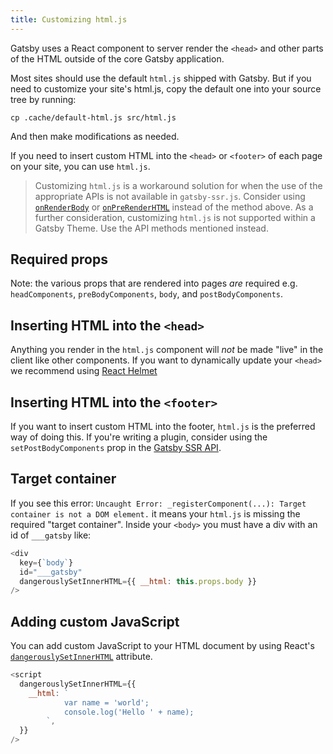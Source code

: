 ```yaml
---
title: Customizing html.js
---
```


Gatsby uses a React component to server render the `<head>` and other parts of
the HTML outside of the core Gatsby application.

Most sites should use the default `html.js` shipped with Gatsby. But if you need
to customize your site's html.js, copy the default one into your source
tree by running:

```shell
cp .cache/default-html.js src/html.js
```

And then make modifications as needed.

If you need to insert custom HTML into the `<head>` or `<footer>` of each page on your site, you can use `html.js`.

> Customizing `html.js` is a workaround solution for when the use of the appropriate APIs is not available in `gatsby-ssr.js`. Consider using [`onRenderBody`](/docs/reference/config-files/gatsby-ssr/#onRenderBody) or [`onPreRenderHTML`](/docs/reference/config-files/gatsby-ssr/#onPreRenderHTML) instead of the method above.
> As a further consideration, customizing `html.js` is not supported within a Gatsby Theme. Use the API methods mentioned instead.

## Required props

Note: the various props that are rendered into pages _are_ required e.g.
`headComponents`, `preBodyComponents`, `body`, and `postBodyComponents`.

## Inserting HTML into the `<head>`

Anything you render in the `html.js` component will _not_ be made "live" in
the client like other components. If you want to dynamically update your
`<head>` we recommend using
[React Helmet](/packages/gatsby-plugin-react-helmet/)

## Inserting HTML into the `<footer>`

If you want to insert custom HTML into the footer, `html.js` is the preferred way of doing this. If you're writing a plugin, consider using the `setPostBodyComponents` prop in the [Gatsby SSR API](/docs/reference/config-files/gatsby-ssr/).

## Target container

If you see this error: `Uncaught Error: _registerComponent(...): Target container is not a DOM element.` it means your `html.js` is missing the required
"target container". Inside your `<body>` you must have a div with an id of
`___gatsby` like:

```jsx:title=src/html.js
<div
  key={`body`}
  id="___gatsby"
  dangerouslySetInnerHTML={{ __html: this.props.body }}
/>
```

## Adding custom JavaScript

You can add custom JavaScript to your HTML document by using React's [`dangerouslySetInnerHTML`](https://reactjs.org/docs/dom-elements.html#dangerouslysetinnerhtml) attribute.

```jsx:title=src/html.js
<script
  dangerouslySetInnerHTML={{
    __html: `
            var name = 'world';
            console.log('Hello ' + name);
        `,
  }}
/>
```
